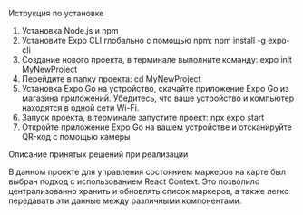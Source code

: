 Иструкция по установке
1) Установка Node.js и npm
2) Установите Expo CLI глобально с помощью npm: npm install -g expo-cli
3) Создание нового проекта, в терминале выполните команду: expo init MyNewProject
4) Перейдите в папку проекта: cd MyNewProject
5) Установка Expo Go на устройство, скачайте приложение Expo Go из магазина приложений. Убедитесь, что ваше устройство и компьютер находятся в одной сети Wi-Fi.
6) Запуск проекта, в терминале запустите проект: npx expo start
7) Откройте приложение Expo Go на вашем устройстве и отсканируйте QR-код с помощью камеры

Описание принятых решений при реализации

В данном проекте для управления состоянием маркеров на карте был выбран подход с использованием React Context. Это позволило централизованно хранить и обновлять список маркеров, а также легко передавать эти данные между различными компонентами.
